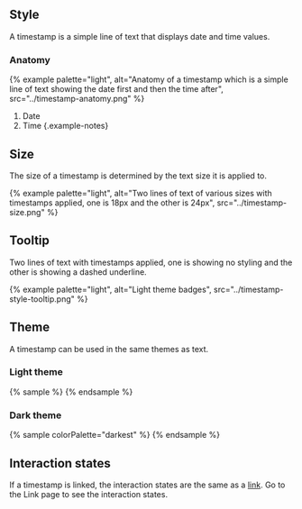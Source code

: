 ## Style
A timestamp is a simple line of text that displays date and time values.

### Anatomy
{% example palette="light",
          alt="Anatomy of a timestamp which is a simple line of text showing the date first and then the time after",
          src="../timestamp-anatomy.png" %}

1. Date
2. Time
{.example-notes}

## Size 
The size of a timestamp is determined by the text size it is applied to.

{% example palette="light",
          alt="Two lines of text of various sizes with timestamps applied, one is 18px and the other is 24px",
          src="../timestamp-size.png" %}

## Tooltip
Two lines of text with timestamps applied, one is showing no styling and the other is showing a dashed underline.

{% example palette="light",
          alt="Light theme badges",
          src="../timestamp-style-tooltip.png" %}

## Theme
A timestamp can be used in the same themes as text.

### Light theme
{% sample %}
  <rh-timestamp></rh-timestamp>
{% endsample %}


### Dark theme
{% sample colorPalette="darkest" %}
  <rh-timestamp></rh-timestamp>
{% endsample %}

## Interaction states 
If a timestamp is linked, the interaction states are the same as a [link](https://ux.redhat.com/patterns/link/). Go to the Link page to see the interaction states.

